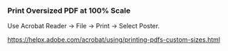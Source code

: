 ### Print Oversized PDF at 100% Scale

Use Acrobat Reader -> File -> Print -> Select Poster.

https://helpx.adobe.com/acrobat/using/printing-pdfs-custom-sizes.html
